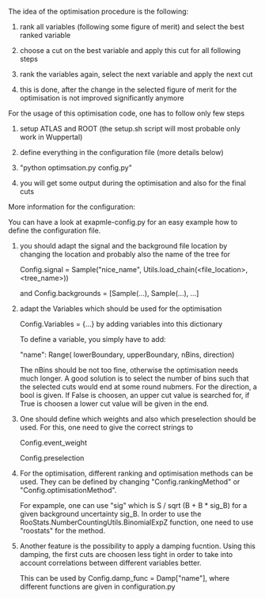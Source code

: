 The idea of the optimisation procedure is the following:

1. rank all variables (following some figure of merit) and select the best ranked variable

2. choose a cut on the best variable and apply this cut for all following steps

3. rank the variables again, select the next variable and apply the next cut

4. this is done, after the change in the selected figure of merit for the optimisation is not improved significantly anymore





For the usage of this optimisation code, one has to follow only few steps

1. setup ATLAS and ROOT (the setup.sh script will most probable only work in Wuppertal)

2. define everything in the configuration file (more details below)

3. "python optimsation.py config.py"

4. you will get some output during the optimisation and also for the final cuts






More information for the configuration:

You can have a look at exapmle-config.py for an easy example how to define the configuration file.

1. you should adapt the signal and the background file location by changing the location and probably also the name of the tree for 

    Config.signal = Sample("nice_name", Utils.load_chain(<file_location>, <tree_name>))

    and Config.backgrounds = [Sample(...), Sample(...), ...]

2. adapt the Variables which should be used for the optimisation

    Config.Variables = {...} by adding variables into this dictionary

    To define a variable, you simply have to add:

    "name": Range( lowerBoundary, upperBoundary, nBins, direction)

    The nBins should be not too fine, otherwise the optimisation needs much longer. A good solution is to select the number of bins such that the selected cuts would end at some round nubmers.
    For the direction, a bool is given. If False is choosen, an upper cut value is searched for, if True is choosen a lower cut value will be given in the end.


3. One should define which weights and also which preselection should be used. For this, one need to give the correct strings to

    Config.event_weight

    Config.preselection

4. For the optimisation, different ranking and optimisation methods can be used. They can be defined by changing "Config.rankingMethod" or "Config.optimisationMethod".

    For expample, one can use "sig" which is S / sqrt (B + B * sig_B) for a given background uncertainty sig_B. In order to use the RooStats.NumberCountingUtils.BinomialExpZ function, one need to use "roostats" for the method.

5. Another feature is the possibility to apply a damping fucntion. Using this damping, the first cuts are choosen less tight in order to take into account correlations between different variables better.

    This can be used by Config.damp_func = Damp["name"], where different functions are given in configuration.py